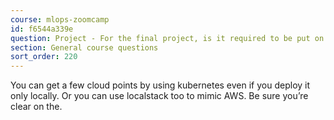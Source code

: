```yaml
---
course: mlops-zoomcamp
id: f6544a339e
question: Project - For the final project, is it required to be put on the cloud?
section: General course questions
sort_order: 220
---
```


You can get a few cloud points by using kubernetes even if you deploy it only locally. Or you can use localstack too to mimic AWS. Be sure you’re clear on the.

